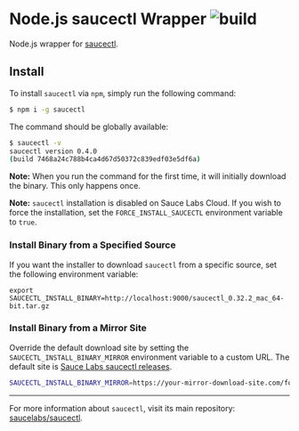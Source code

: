 Node.js saucectl Wrapper ![build](https://github.com/saucelabs/node-saucectl/workflows/saucectl%20pipeline/badge.svg)
========================

Node.js wrapper for [saucectl](https://github.com/saucelabs/saucectl).

## Install

To install `saucectl` via `npm`, simply run the following command:

```sh
$ npm i -g saucectl
```

The command should be globally available:

```sh
$ saucectl -v
saucectl version 0.4.0
(build 7468a24c788b4ca4d67d50372c839edf03e5df6a)
```

__Note:__ When you run the command for the first time, it will initially download the binary. This only happens once.

__Note:__ `saucectl` installation is disabled on Sauce Labs Cloud. If you wish to force the installation, set the `FORCE_INSTALL_SAUCECTL` environment variable to `true`.

### Install Binary from a Specified Source

If you want the installer to download `saucectl` from a specific source, set the following environment variable:

```
export SAUCECTL_INSTALL_BINARY=http://localhost:9000/saucectl_0.32.2_mac_64-bit.tar.gz
```

### Install Binary from a Mirror Site

Override the default download site by setting the `SAUCECTL_INSTALL_BINARY_MIRROR` environment variable to a custom URL. The default site is [Sauce Labs saucectl releases](https://github.com/saucelabs/saucectl/releases/download).

```bash
SAUCECTL_INSTALL_BINARY_MIRROR=https://your-mirror-download-site.com/foo/bar npm i -g saucectl
```

---

For more information about `saucectl`, visit its main repository: [saucelabs/saucectl](https://github.com/saucelabs/saucectl).
